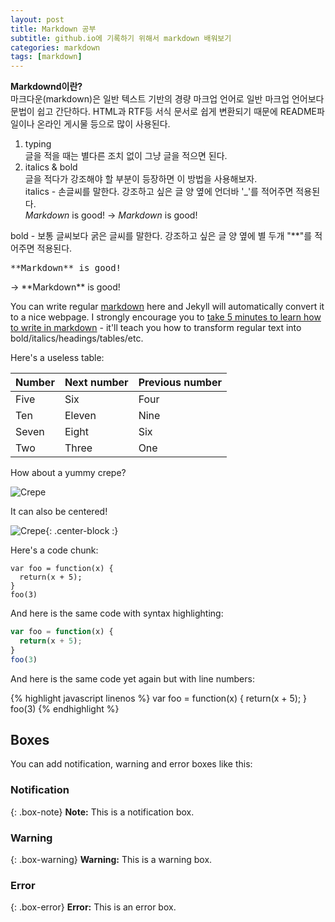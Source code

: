 ```yaml
---
layout: post
title: Markdown 공부
subtitle: github.io에 기록하기 위해서 markdown 배워보기
categories: markdown
tags: [markdown]
---
```


**Markdownd이란?**  
마크다운(markdown)은 일반 텍스트 기반의 경량 마크업 언어로 일반 마크업 언어보다 문법이 쉽고 간단하다.  HTML과 RTF등 서식 문서로 쉽게 변환되기 때문에 README파일이나 온라인 게시물 등으로 많이 사용된다.

1. typing    
 글을 적을 때는 별다른 조치 없이 그냥 글을 적으면 된다.
2. italics & bold    
 글을 적다가 강조해야 할 부분이 등장하면 이 방법을 사용해보자.  
italics - 손글씨를 말한다. 강조하고 싶은 글 양 옆에 언더바 '_'를 적어주면 적용된다.  
_Markdown_ is good!  -> _Markdown_ is good!  


bold - 보통 글씨보다 굵은 글씨를 말한다. 강조하고 싶은 글 양 옆에 별 두개 "**"를 적어주면 적용된다.  
<pre>**Markdown** is good!</pre>  -> **Markdown** is good!

You can write regular [markdown](http://markdowntutorial.com/) here and Jekyll will automatically convert it to a nice webpage.  I strongly encourage you to [take 5 minutes to learn how to write in markdown](http://markdowntutorial.com/) - it'll teach you how to transform regular text into bold/italics/headings/tables/etc.

Here's a useless table:

| Number | Next number | Previous number |
| :------ |:--- | :--- |
| Five | Six | Four |
| Ten | Eleven | Nine |
| Seven | Eight | Six |
| Two | Three | One |


How about a yummy crepe?

![Crepe](https://s3-media3.fl.yelpcdn.com/bphoto/cQ1Yoa75m2yUFFbY2xwuqw/348s.jpg)

It can also be centered!

![Crepe](https://s3-media3.fl.yelpcdn.com/bphoto/cQ1Yoa75m2yUFFbY2xwuqw/348s.jpg){: .center-block :}

Here's a code chunk:

~~~
var foo = function(x) {
  return(x + 5);
}
foo(3)
~~~

And here is the same code with syntax highlighting:

```javascript
var foo = function(x) {
  return(x + 5);
}
foo(3)
```

And here is the same code yet again but with line numbers:

{% highlight javascript linenos %}
var foo = function(x) {
  return(x + 5);
}
foo(3)
{% endhighlight %}

## Boxes
You can add notification, warning and error boxes like this:

### Notification

{: .box-note}
**Note:** This is a notification box.

### Warning

{: .box-warning}
**Warning:** This is a warning box.

### Error

{: .box-error}
**Error:** This is an error box.
